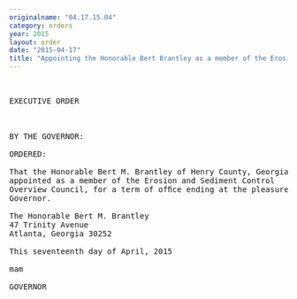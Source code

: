 ```yaml
---
originalname: "04.17.15.04"
category: orders
year: 2015
layout: order
date: "2015-04-17"
title: "Appointing the Honorable Bert Brantley as a member of the Erosion and Sediment Control Overview Council"
---
```

<pre>
 

EXECUTIVE ORDER

 

BY THE GOVERNOR:

ORDERED:

That the Honorable Bert M. Brantley of Henry County, Georgia, is
appointed as a member of the Erosion and Sediment Control
Overview Council, for a term of ofﬁce ending at the pleasure of the
Governor.

The Honorable Bert M. Brantley
47 Trinity Avenue
Atlanta, Georgia 30252

This seventeenth day of April, 2015

mam

GOVERNOR

</pre>
